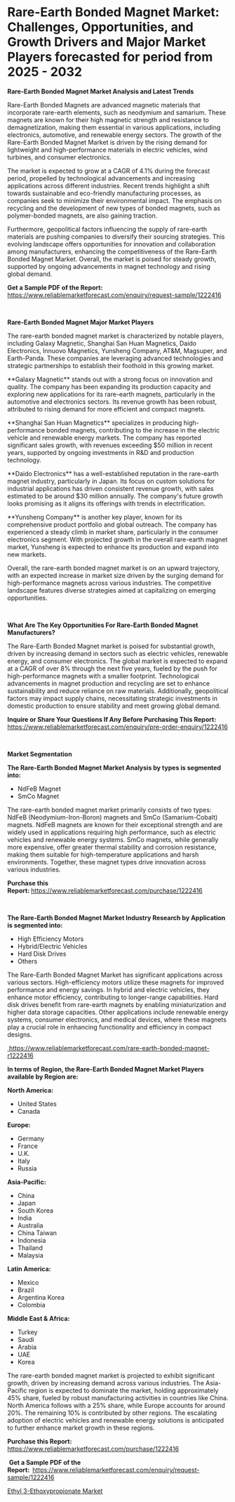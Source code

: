<p><h1>Rare-Earth Bonded Magnet Market: Challenges, Opportunities, and Growth Drivers and Major Market Players forecasted for period from 2025 - 2032</h1></p><p><strong>Rare-Earth Bonded Magnet Market Analysis and Latest Trends</strong></p>
<p><p>Rare-Earth Bonded Magnets are advanced magnetic materials that incorporate rare-earth elements, such as neodymium and samarium. These magnets are known for their high magnetic strength and resistance to demagnetization, making them essential in various applications, including electronics, automotive, and renewable energy sectors. The growth of the Rare-Earth Bonded Magnet Market is driven by the rising demand for lightweight and high-performance materials in electric vehicles, wind turbines, and consumer electronics.</p><p>The market is expected to grow at a CAGR of 4.1% during the forecast period, propelled by technological advancements and increasing applications across different industries. Recent trends highlight a shift towards sustainable and eco-friendly manufacturing processes, as companies seek to minimize their environmental impact. The emphasis on recycling and the development of new types of bonded magnets, such as polymer-bonded magnets, are also gaining traction.</p><p>Furthermore, geopolitical factors influencing the supply of rare-earth materials are pushing companies to diversify their sourcing strategies. This evolving landscape offers opportunities for innovation and collaboration among manufacturers, enhancing the competitiveness of the Rare-Earth Bonded Magnet Market. Overall, the market is poised for steady growth, supported by ongoing advancements in magnet technology and rising global demand.</p></p>
<p><strong>Get a Sample PDF of the Report:&nbsp;</strong> <a href="https://www.reliablemarketforecast.com/enquiry/request-sample/1222416?utm_campaign=2808&utm_medium=2&utm_source=Github&utm_content=ia&utm_term=04042025&utm_id=rare-earth-bonded-magnet">https://www.reliablemarketforecast.com/enquiry/request-sample/1222416</a></p>
<p>&nbsp;</p>
<p><strong>Rare-Earth Bonded Magnet Major Market Players</strong></p>
<p><p>The rare-earth bonded magnet market is characterized by notable players, including Galaxy Magnetic, Shanghai San Huan Magnetics, Daido Electronics, Innuovo Magnetics, Yunsheng Company, AT&M, Magsuper, and Earth-Panda. These companies are leveraging advanced technologies and strategic partnerships to establish their foothold in this growing market.</p><p>**Galaxy Magnetic** stands out with a strong focus on innovation and quality. The company has been expanding its production capacity and exploring new applications for its rare-earth magnets, particularly in the automotive and electronics sectors. Its revenue growth has been robust, attributed to rising demand for more efficient and compact magnets.</p><p>**Shanghai San Huan Magnetics** specializes in producing high-performance bonded magnets, contributing to the increase in the electric vehicle and renewable energy markets. The company has reported significant sales growth, with revenues exceeding $50 million in recent years, supported by ongoing investments in R&D and production technology.</p><p>**Daido Electronics** has a well-established reputation in the rare-earth magnet industry, particularly in Japan. Its focus on custom solutions for industrial applications has driven consistent revenue growth, with sales estimated to be around $30 million annually. The company's future growth looks promising as it aligns its offerings with trends in electrification.</p><p>**Yunsheng Company** is another key player, known for its comprehensive product portfolio and global outreach. The company has experienced a steady climb in market share, particularly in the consumer electronics segment. With projected growth in the overall rare-earth magnet market, Yunsheng is expected to enhance its production and expand into new markets.</p><p>Overall, the rare-earth bonded magnet market is on an upward trajectory, with an expected increase in market size driven by the surging demand for high-performance magnets across various industries. The competitive landscape features diverse strategies aimed at capitalizing on emerging opportunities.</p></p>
<p>&nbsp;</p>
<p><strong>What Are The Key Opportunities For Rare-Earth Bonded Magnet Manufacturers?</strong></p>
<p><p>The Rare-Earth Bonded Magnet market is poised for substantial growth, driven by increasing demand in sectors such as electric vehicles, renewable energy, and consumer electronics. The global market is expected to expand at a CAGR of over 8% through the next five years, fueled by the push for high-performance magnets with a smaller footprint. Technological advancements in magnet production and recycling are set to enhance sustainability and reduce reliance on raw materials. Additionally, geopolitical factors may impact supply chains, necessitating strategic investments in domestic production to ensure stability and meet growing global demand.</p></p>
<p><strong>Inquire or Share Your Questions If Any Before Purchasing This Report:</strong> <a href="https://www.reliablemarketforecast.com/enquiry/pre-order-enquiry/1222416?utm_campaign=2808&utm_medium=2&utm_source=Github&utm_content=ia&utm_term=04042025&utm_id=rare-earth-bonded-magnet">https://www.reliablemarketforecast.com/enquiry/pre-order-enquiry/1222416</a></p>
<p>&nbsp;</p>
<p><strong>Market Segmentation</strong></p>
<p><strong>The Rare-Earth Bonded Magnet Market Analysis by types is segmented into:</strong></p>
<p><ul><li>NdFeB Magnet</li><li>SmCo Magnet</li></ul></p>
<p><p>The rare-earth bonded magnet market primarily consists of two types: NdFeB (Neodymium-Iron-Boron) magnets and SmCo (Samarium-Cobalt) magnets. NdFeB magnets are known for their exceptional strength and are widely used in applications requiring high performance, such as electric vehicles and renewable energy systems. SmCo magnets, while generally more expensive, offer greater thermal stability and corrosion resistance, making them suitable for high-temperature applications and harsh environments. Together, these magnet types drive innovation across various industries.</p></p>
<p><strong>Purchase this Report:&nbsp;</strong><a href="https://www.reliablemarketforecast.com/purchase/1222416?utm_campaign=2808&utm_medium=2&utm_source=Github&utm_content=ia&utm_term=04042025&utm_id=rare-earth-bonded-magnet">https://www.reliablemarketforecast.com/purchase/1222416</a></p>
<p>&nbsp;</p>
<p><strong>The Rare-Earth Bonded Magnet Market Industry Research by Application is segmented into:</strong></p>
<p><ul><li>High Efficiency Motors</li><li>Hybrid/Electric Vehicles</li><li>Hard Disk Drives</li><li>Others</li></ul></p>
<p><p>The Rare-Earth Bonded Magnet Market has significant applications across various sectors. High-efficiency motors utilize these magnets for improved performance and energy savings. In hybrid and electric vehicles, they enhance motor efficiency, contributing to longer-range capabilities. Hard disk drives benefit from rare-earth magnets by enabling miniaturization and higher data storage capacities. Other applications include renewable energy systems, consumer electronics, and medical devices, where these magnets play a crucial role in enhancing functionality and efficiency in compact designs.</p></p>
<p><a href="https://www.reliablemarketforecast.com/rare-earth-bonded-magnet-r1222416?utm_campaign=2808&utm_medium=2&utm_source=Github&utm_content=ia&utm_term=04042025&utm_id=rare-earth-bonded-magnet">&nbsp;https://www.reliablemarketforecast.com/rare-earth-bonded-magnet-r1222416</a></p>
<p><strong>In terms of Region, the Rare-Earth Bonded Magnet Market Players available by Region are:</strong></p>
<p>
    <p> <strong> North America: </strong>
        <ul>
            <li>United States</li>
            <li>Canada</li>
        </ul>
        </p> 
    <p> <strong> Europe: </strong>
        <ul>
            <li>Germany</li>
            <li>France</li>
            <li>U.K.</li>
            <li>Italy</li>
            <li>Russia</li>
        </ul>
        </p> 
    <p> <strong> Asia-Pacific: </strong>
        <ul>
            <li>China</li>
            <li>Japan</li>
            <li>South Korea</li>
            <li>India</li>
            <li>Australia</li>
            <li>China Taiwan</li>
            <li>Indonesia</li>
            <li>Thailand</li>
            <li>Malaysia</li>
        </ul>
        </p> 
    <p> <strong> Latin America: </strong>
        <ul>
            <li>Mexico</li>
            <li>Brazil</li>
            <li>Argentina Korea</li>
            <li>Colombia</li>
        </ul>
        </p> 
    <p> <strong> Middle East & Africa: </strong>
        <ul>
            <li>Turkey</li>
            <li>Saudi</li>
            <li>Arabia</li>
            <li>UAE</li>
            <li>Korea</li>
        </ul>
    </p>
    </p>
<p><p>The rare-earth bonded magnet market is projected to exhibit significant growth, driven by increasing demand across various industries. The Asia-Pacific region is expected to dominate the market, holding approximately 45% share, fueled by robust manufacturing activities in countries like China. North America follows with a 25% share, while Europe accounts for around 20%. The remaining 10% is contributed by other regions. The escalating adoption of electric vehicles and renewable energy solutions is anticipated to further enhance market growth in these regions.</p></p>
<p><strong>Purchase this Report: </strong><a href="https://www.reliablemarketforecast.com/purchase/1222416?utm_campaign=2808&utm_medium=2&utm_source=Github&utm_content=ia&utm_term=04042025&utm_id=rare-earth-bonded-magnet">https://www.reliablemarketforecast.com/purchase/1222416</a></p>
<p>&nbsp;<strong>Get a Sample PDF of the Report:&nbsp;&nbsp;</strong><a href="https://www.reliablemarketforecast.com/enquiry/request-sample/1222416?utm_campaign=2808&utm_medium=2&utm_source=Github&utm_content=ia&utm_term=04042025&utm_id=rare-earth-bonded-magnet">https://www.reliablemarketforecast.com/enquiry/request-sample/1222416</a></p>
<p><strong></strong></p>
<p><p><a href="https://github.com/saroarmaicky/Market-Research-Report-List-1/blob/main/ethyl-3-ethoxypropionate-market.md?utm_campaign=2808&utm_medium=2&utm_source=Github&utm_content=ia&utm_term=04042025&utm_id=rare-earth-bonded-magnet">Ethyl 3-Ethoxypropionate Market</a></p></p>
